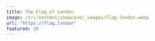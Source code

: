 ```yaml
---
title: The Flag of London
image: /src/content/showcase/_images/flag.london.webp
url: "https://flag.london"
featured: 20
---
```

